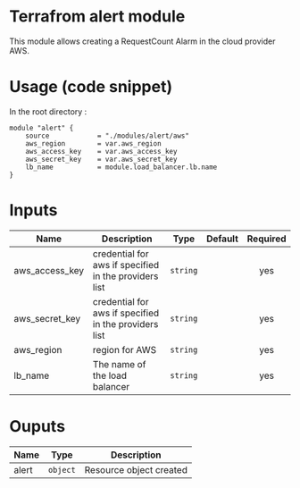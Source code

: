 # Terrafrom alert module
This module allows creating a RequestCount Alarm in the cloud provider AWS. 

# Usage (code snippet)
In the root directory : 

    module "alert" {
        source            = "./modules/alert/aws" 
        aws_region        = var.aws_region
        aws_access_key    = var.aws_access_key
        aws_secret_key    = var.aws_secret_key
        lb_name           = module.load_balancer.lb.name
    }


# Inputs
| Name | Description | Type | Default | Required |
|------|-------------|------|---------|:--------:|
| aws_access_key | credential for aws if specified in the providers list | `string` |  | yes |
| aws_secret_key | credential for aws if specified in the providers list | `string` |  | yes |
| aws_region | region for AWS | `string` |  | yes |
| lb_name | The name of the load balancer  | `string` | | yes |

# Ouputs
| Name | Type | Description |
|------|-------------|:--------:|
| alert | `object` | Resource object created |
